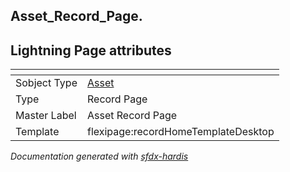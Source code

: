 ## Asset_Record_Page.

## Lightning Page attributes

|<!-- -->|<!-- -->|
|:---|:---|
|Sobject Type|[Asset](../objects/Asset.md)|
|Type| Record Page|
|Master Label|Asset Record Page|
|Template|flexipage:recordHomeTemplateDesktop|




<!-- Page description -->


_Documentation generated with [sfdx-hardis](https://sfdx-hardis.cloudity.com)_

